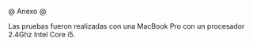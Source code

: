 @ Anexo @

Las pruebas fueron realizadas con una MacBook Pro con un procesador 2.4Ghz Intel Core i5.
